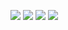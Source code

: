 <img src = "https://img.shields.io/github/followers/jadeidol1?style=social">  <img src = "https://img.shields.io/badge/JavaScript-F7DF1E?style=flat-square&logo=JavaScript&logoColor=white"/>  <img src = "https://img.shields.io/badge/React-61DAFB?style=flat-square&logo=React&logoColor=white"/>  <img src = "https://img.shields.io/badge/Visual Studio Code-007ACC?style=flat-square&logo=Visual Studio Code&logoColor=white"/>
<!--
**jadeidol1/jadeidol1** is a ✨ _special_ ✨ repository because its `README.md` (this file) appears on your GitHub profile.

Here are some ideas to get you started:

- 🔭 I’m currently working on ...
- 🌱 I’m currently learning ...
- 👯 I’m looking to collaborate on ...
- 🤔 I’m looking for help with ...
- 💬 Ask me about ...
- 📫 How to reach me: ...
- 😄 Pronouns: ...
- ⚡ Fun fact: ...
-->
